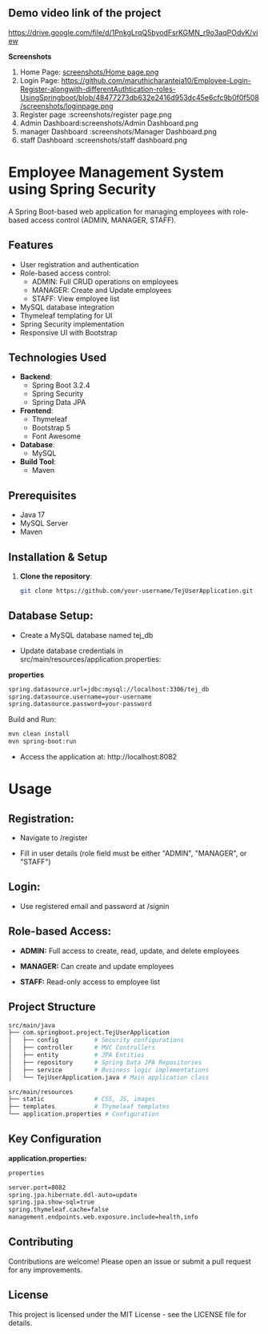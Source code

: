 ## Demo video link of the project 
https://drive.google.com/file/d/1PnkgLrqQ5byodFsrKGMN_r9o3aqPOdvK/view

**Screenshots** 
1. Home Page: [screenshots/Home page.png](https://github.com/maruthicharanteja10/Employee-Login-Register-alongwith-differentAuthtication-roles-UsingSpringboot/blob/48477273db632e2416d953dc45e6cfc9b0f0f508/screenshots/Home%20page.png)
2. Login Page: https://github.com/maruthicharanteja10/Employee-Login-Register-alongwith-differentAuthtication-roles-UsingSpringboot/blob/48477273db632e2416d953dc45e6cfc9b0f0f508/screenshots/loginpage.png
3. Register page :screenshots/register page.png
4. Admin Dashboard:screenshots/Admin Dashboard.png
5. manager Dashboard :screenshots/Manager Dashboard.png
6. staff Dashboard :screenshots/staff dashboard.png
   
# Employee Management System using Spring Security

A Spring Boot-based web application for managing employees with role-based access control (ADMIN, MANAGER, STAFF).

## Features

- User registration and authentication
- Role-based access control:
  - ADMIN: Full CRUD operations on employees
  - MANAGER: Create and Update employees
  - STAFF: View employee list
- MySQL database integration
- Thymeleaf templating for UI
- Spring Security implementation
- Responsive UI with Bootstrap

## Technologies Used

- **Backend**:
  - Spring Boot 3.2.4
  - Spring Security
  - Spring Data JPA
- **Frontend**:
  - Thymeleaf
  - Bootstrap 5
  - Font Awesome
- **Database**:
  - MySQL
- **Build Tool**:
  - Maven

## Prerequisites

- Java 17
- MySQL Server
- Maven

## Installation & Setup

1. **Clone the repository**:
   ```bash
   git clone https://github.com/your-username/TejUserApplication.git


## Database Setup:

- Create a MySQL database named tej_db

- Update database credentials in src/main/resources/application.properties:

**properties**
 ```bash
 spring.datasource.url=jdbc:mysql://localhost:3306/tej_db
 spring.datasource.username=your-username
 spring.datasource.password=your-password
  ```
Build and Run:

 ```bash
mvn clean install
mvn spring-boot:run
 ```
- Access the application at: http://localhost:8082
# Usage
## Registration:

- Navigate to /register

- Fill in user details (role field must be either "ADMIN", "MANAGER", or "STAFF")

## Login:

- Use registered email and password at /signin

## Role-based Access:

- **ADMIN:** Full access to create, read, update, and delete employees

- **MANAGER:** Can create and update employees

- **STAFF:** Read-only access to employee list

## Project Structure
 ```bash
src/main/java
├── com.springboot.project.TejUserApplication
│   ├── config          # Security configurations
│   ├── controller      # MVC Controllers
│   ├── entity          # JPA Entities
│   ├── repository      # Spring Data JPA Repositories
│   ├── service         # Business logic implementations
│   └── TejUserApplication.java # Main application class

src/main/resources
├── static              # CSS, JS, images
├── templates           # Thymeleaf templates
└── application.properties # Configuration
 ```
## Key Configuration
**application.properties:**
 ```bash
properties
 
server.port=8082
spring.jpa.hibernate.ddl-auto=update
spring.jpa.show-sql=true
spring.thymeleaf.cache=false
management.endpoints.web.exposure.include=health,info
 ```
## Contributing
Contributions are welcome! Please open an issue or submit a pull request for any improvements.

## License
This project is licensed under the MIT License - see the LICENSE file for details.







